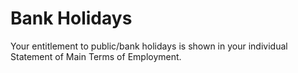# Bank Holidays

Your entitlement to public/bank holidays is shown in your individual Statement of Main Terms of Employment.
